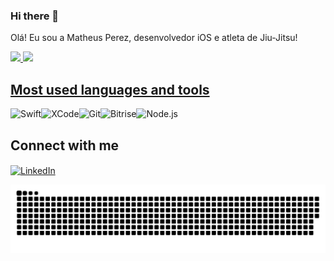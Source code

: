 ### Hi there 👋

Olá! Eu sou a Matheus Perez, desenvolvedor iOS e atleta de Jiu-Jitsu!

<a href="https://github.com/elsePerez">
  <img height="180em" src="https://github-readme-stats.vercel.app/api?username=elsePerez&show_icons=true&theme=dark&include_all_commits=true&count_private=true"/>
<img height="180em" src="https://github-readme-stats.vercel.app/api/top-langs/?username=elsePerez&layout=compact&langs_count=7&theme=dark"/>
</div>

## Most used languages and tools

<div> 
<a href="https://developer.apple.com/swift/">
<img align="left" alt="Swift"  height="25px" src="https://img.shields.io/badge/-Swift-FA7343?&logo=swift&logoColor=white&logoWidth=20" />
</a>
<a href="https://apps.apple.com/br/app/xcode/id497799835?mt=12">
<img align="left" alt="XCode" height="25px" src="https://img.shields.io/badge/-XCode-1575F9?&logo=xcode&logoColor=white&logoWidth=20" /> 
</a>
<a href="https://git-scm.com/">
<img align="left" alt="Git" height="25px" src="https://img.shields.io/badge/-Git-F05032?&logo=git&logoColor=white&logoWidth=20" /> 
</a>
<a href="https://www.bitrise.io/">
<img align="left" alt="Bitrise" height="25px" src="https://img.shields.io/badge/-Bitrise-683D87?&logo=bitrise&logoColor=white&logoWidth=20" /> 
</a>
<a href="https://nodejs.org/en/about/">
<img align="left" alt="Node.js" height="25px" src="https://img.shields.io/badge/Node.js-43853D?style=for-the-badge&logo=node.js&logoColor=white" /> 
</a>

</br>
  
## Connect with me

<a href="https://www.linkedin.com/in/matheus-vagner-perez-85128a16b/">
<img align="center" alt="LinkedIn" height="25px" src="https://img.shields.io/badge/-LinkedIn-0A66C2?&logo=linkedin&logoColor=white&logoWidth=20"/>
</a></p>


  ![Snake animation](https://github.com/elsePerez/elsePerez/blob/output/github-contribution-grid-snake.svg)
